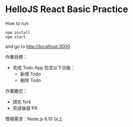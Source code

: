 # HelloJS React Basic Practice

How to run:
```
npm install
npm start
```
and go to [http://localhost:3000](http://localhost:3000)

作業目標：
* 完成 Todo App 包含以下功能：
  * 新增 Todo
  * 刪除 Todo

作業繳交：
* 請先 fork
* 完成後發 PR

環境需求：Node.js 6.10 以上
